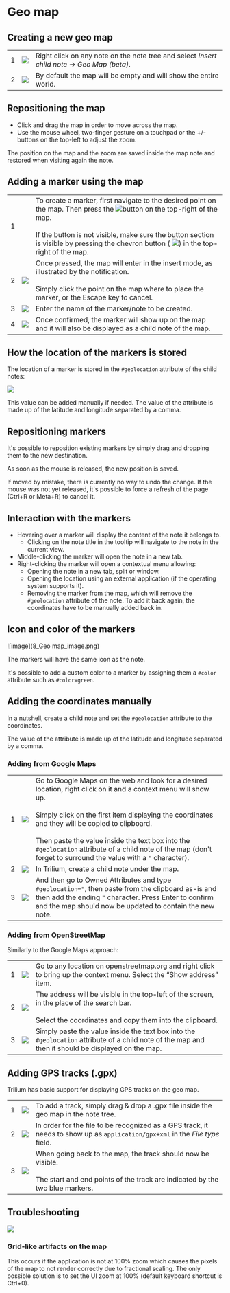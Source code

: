 # Geo map
## Creating a new geo map

|     |     |     |
| --- | --- | --- |
| 1   | ![](5_Geo%20map_image.png) | Right click on any note on the note tree and select _Insert child note_ → _Geo Map (beta)_. |
| 2   | ![](Geo%20map_image.png) | By default the map will be empty and will show the entire world. |

## Repositioning the map

*   Click and drag the map in order to move across the map.
*   Use the mouse wheel, two-finger gesture on a touchpad or the +/- buttons on the top-left to adjust the zoom.

The position on the map and the zoom are saved inside the map note and restored when visiting again the note.

## Adding a marker using the map

|     |     |     |
| --- | --- | --- |
| 1   |     | To create a marker, first navigate to the desired point on the map. Then press the ![](1_Geo%20map_image.png)button on the top-right of the map.  <br>  <br>If the button is not visible, make sure the button section is visible by pressing the chevron button ( ![](6_Geo%20map_image.png)) in the top-right of the map. |
| 2   | ![](10_Geo%20map_image.png) | Once pressed, the map will enter in the insert mode, as illustrated by the notification.  <br>  <br>Simply click the point on the map where to place the marker, or the Escape key to cancel. |
| 3   | ![](8_Geo%20map_image.png) | Enter the name of the marker/note to be created. |
| 4   | ![](3_Geo%20map_image.png) | Once confirmed, the marker will show up on the map and it will also be displayed as a child note of the map. |

## How the location of the markers is stored

The location of a marker is stored in the `#geolocation` attribute of the child notes:

![](18_Geo%20map_image.png)

This value can be added manually if needed. The value of the attribute is made up of the latitude and longitude separated by a comma.

## Repositioning markers

It's possible to reposition existing markers by simply drag and dropping them to the new destination.

As soon as the mouse is released, the new position is saved.

If moved by mistake, there is currently no way to undo the change. If the mouse was not yet released, it's possible to force a refresh of the page (Ctrl+R or Meta+R) to cancel it.

## Interaction with the markers

*   Hovering over a marker will display the content of the note it belongs to.
    *   Clicking on the note title in the tooltip will navigate to the note in the current view.
*   Middle-clicking the marker will open the note in a new tab.
*   Right-clicking the marker will open a contextual menu allowing:
    *   Opening the note in a new tab, split or window.
    *   Opening the location using an external application (if the operating system supports it).
    *   Removing the marker from the map, which will remove the `#geolocation` attribute of the note. To add it back again, the coordinates have to be manually added back in.

## Icon and color of the markers

!\[image\](8\_Geo map\_image.png)

The markers will have the same icon as the note.

It's possible to add a custom color to a marker by assigning them a `#color` attribute such as `#color=green`.

## Adding the coordinates manually

In a nutshell, create a child note and set the `#geolocation` attribute to the coordinates.

The value of the attribute is made up of the latitude and longitude separated by a comma.

### Adding from Google Maps

|     |     |     |
| --- | --- | --- |
| 1   | ![](12_Geo%20map_image.png) | Go to Google Maps on the web and look for a desired location, right click on it and a context menu will show up.  <br>  <br>Simply click on the first item displaying the coordinates and they will be copied to clipboard.  <br>  <br>Then paste the value inside the text box into the `#geolocation` attribute of a child note of the map (don't forget to surround the value with a `"` character). |
| 2   | ![](14_Geo%20map_image.png) | In Trilium, create a child note under the map. |
| 3   | ![](7_Geo%20map_image.png) | And then go to Owned Attributes and type `#geolocation="`, then paste from the clipboard as-is and then add the ending `"` character. Press Enter to confirm and the map should now be updated to contain the new note. |

### Adding from OpenStreetMap

Similarly to the Google Maps approach:

|     |     |     |
| --- | --- | --- |
| 1   | ![](13_Geo%20map_image.png) | Go to any location on openstreetmap.org and right click to bring up the context menu. Select the “Show address” item. |
| 2   | ![](9_Geo%20map_image.png) | The address will be visible in the top-left of the screen, in the place of the search bar.  <br>  <br>Select the coordinates and copy them into the clipboard. |
| 3   | ![](17_Geo%20map_image.png) | Simply paste the value inside the text box into the `#geolocation` attribute of a child note of the map and then it should be displayed on the map. |

## Adding GPS tracks (.gpx)

Trilium has basic support for displaying GPS tracks on the geo map.

|     |     |     |
| --- | --- | --- |
| 1   | ![](4_Geo%20map_image.png) | To add a track, simply drag & drop a .gpx file inside the geo map in the note tree. |
| 2   | ![](2_Geo%20map_image.png) | In order for the file to be recognized as a GPS track, it needs to show up as `application/gpx+xml` in the _File type_ field. |
| 3   | ![](11_Geo%20map_image.png) | When going back to the map, the track should now be visible.  <br>  <br>The start and end points of the track are indicated by the two blue markers. |

## Troubleshooting

![](15_Geo%20map_image.png)

### Grid-like artifacts on the map

This occurs if the application is not at 100% zoom which causes the pixels of the map to not render correctly due to fractional scaling. The only possible solution is to set the UI zoom at 100% (default keyboard shortcut is Ctrl+0).